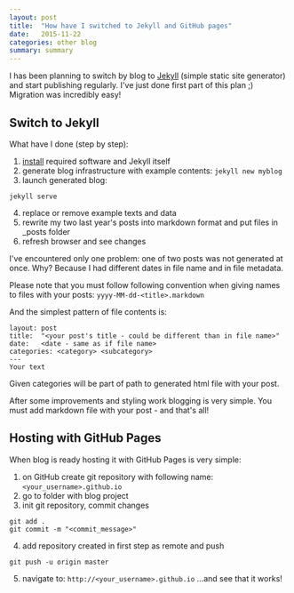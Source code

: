 ```yaml
---
layout: post
title:  "How have I switched to Jekyll and GitHub pages"
date:   2015-11-22
categories: other blog
summary: summary
---
```


I has been planning to switch by blog to [Jekyll](http://jekyllrb.com/) (simple static site generator) and start 
publishing regularly. I've just done first part of this plan ;) Migration was incredibly easy\!

## Switch to Jekyll

What have I done (step by step):

1. [install](http://jekyllrb.com/docs/installation/) required software and Jekyll itself
2. generate blog infrastructure with example contents: `jekyll new myblog`
3. launch generated blog:
``` cd myblog
jekyll serve
```
4. replace or remove example texts and data
5. rewrite my two last year's posts into markdown format and put files in _posts folder
6. refresh browser and see changes

I've encountered only one problem: one of two posts was not generated at once. Why? Because I had different dates in file
name and in file metadata.

Please note that you must follow following convention when giving names to files with your posts:
`yyyy-MM-dd-<title>.markdown`

And the simplest pattern of file contents is: 
```---
layout: post
title:  "<your post's title - could be different than in file name>"
date:   <date - same as if file name>
categories: <category> <subcategory>
---
Your text
```

Given categories will be part of path to generated html file with your post.

After some improvements and styling work blogging is very simple. You must add markdown file with your post - and that's all\!

## Hosting with GitHub Pages

When blog is ready hosting it with GitHub Pages is very simple:

1. on GitHub create git repository with following name:
`<your_username>.github.io`
2. go to folder with blog project
3. init git repository, commit changes
```git init
git add .
git commit -m "<commit_message>"
```
4. add repository created in first step as remote and push
```git remote add origin https://github.com/<your_username>/<your_username>.github.io.git
git push -u origin master
```
5. navigate to: 
`http://<your_username>.github.io`
...and see that it works!